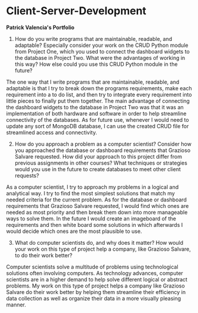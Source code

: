# Client-Server-Development
**Patrick Valencia's Portfolio**

1) How do you write programs that are maintainable, readable, and adaptable? Especially consider your work on the CRUD Python module from Project One, which you used to connect the dashboard widgets to the database in Project Two. What were the advantages of working in this way? How else could you use this CRUD Python module in the future?

The one way that I write programs that are maintainable, readable, and adaptable is that I try to break down the programs requirements, make each requirement into a to do list, and then try to integrate every requirement into little pieces to finally put them together. The main advantage of connecting the dashboard widgets to the database in Project Two was that it was an implementation of both hardware and software in order to help streamline connectivity of the databases. As for future use, whenever I would need to update any sort of MongoDB database, I can use the created CRUD file for streamlined access and connectivity. 

2) How do you approach a problem as a computer scientist? Consider how you approached the database or dashboard requirements that Grazioso Salvare requested. How did your approach to this project differ from previous assignments in other courses? What techniques or strategies would you use in the future to create databases to meet other client requests?

As a computer scientist, I try to approach my problems in a logical and analytical way. I try to find the most simplest solutions that match my needed criteria for the current problem. As for the database or dashboard requirements that Grazioso Salvare requested, I would find which ones are needed as most priority and then break them down into more manageable ways to solve them. In the future I would create an imageboard of the requirements and then white board some solutions in which afterwards I would decide which ones are the most plausible to use.

3) What do computer scientists do, and why does it matter? How would your work on this type of project help a company, like Grazioso Salvare, to do their work better?

Computer scientists solve a multitude of problems using technological solutions often involving computers. As technology advances, computer scientists are in a higher demand to help solve different logical or abstract problems. My work on this type of project helps a company like Grazioso Salvare do their work better by helping them streamline their efficiency in data collection as well as organize their data in a more visually pleasing manner.
